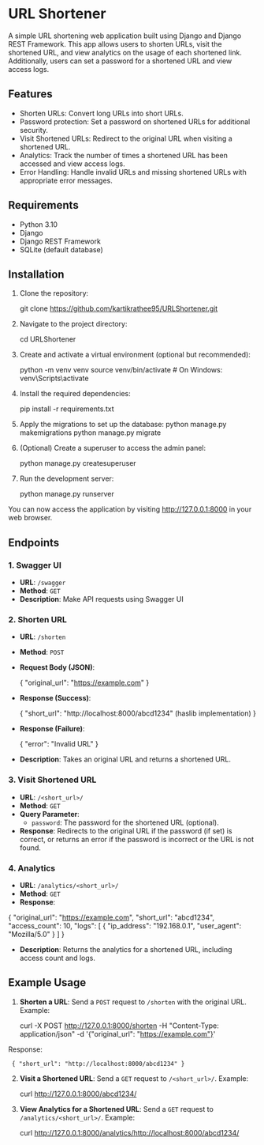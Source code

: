 # URL Shortener

A simple URL shortening web application built using Django and Django REST Framework. This app allows users to shorten URLs, visit the shortened URL, and view analytics on the usage of each shortened link. Additionally, users can set a password for a shortened URL and view access logs.

## Features

* Shorten URLs: Convert long URLs into short URLs.
* Password protection: Set a password on shortened URLs for additional security.
* Visit Shortened URLs: Redirect to the original URL when visiting a shortened URL.
* Analytics: Track the number of times a shortened URL has been accessed and view access logs.
* Error Handling: Handle invalid URLs and missing shortened URLs with appropriate error messages.

## Requirements

* Python 3.10
* Django
* Django REST Framework
* SQLite (default database)

## Installation

1. Clone the repository:

   git clone https://github.com/kartikrathee95/URLShortener.git

2. Navigate to the project directory:

   cd URLShortener

3. Create and activate a virtual environment (optional but recommended):

   python -m venv venv
   source venv/bin/activate  # On Windows: venv\Scripts\activate

4. Install the required dependencies:

   pip install -r requirements.txt

5. Apply the migrations to set up the database:
   python manage.py makemigrations
   python manage.py migrate

6. (Optional) Create a superuser to access the admin panel:

    python manage.py createsuperuser

7. Run the development server:

    python manage.py runserver

You can now access the application by visiting http://127.0.0.1:8000 in your web browser.

## Endpoints

### 1. Swagger UI

* **URL**: `/swagger`
* **Method**: `GET`
* **Description**: Make API requests using Swagger UI

### 2. Shorten URL

* **URL**: `/shorten`
* **Method**: `POST`
* **Request Body (JSON)**:

    { "original_url": "https://example.com" }

* **Response (Success)**:

    { "short_url": "http://localhost:8000/abcd1234" (haslib implementation) }

* **Response (Failure)**:

    { "error": "Invalid URL" }

* **Description**: Takes an original URL and returns a shortened URL.

### 3. Visit Shortened URL

* **URL**: `/<short_url>/`
* **Method**: `GET`
* **Query Parameter**:
    * `password`: The password for the shortened URL (optional).
* **Response**: Redirects to the original URL if the password (if set) is correct, or returns an error if the password is incorrect or the URL is not found.

### 4. Analytics

* **URL**: `/analytics/<short_url>/`
* **Method**: `GET`
* **Response**:

{
  "original_url": "https://example.com",
  "short_url": "abcd1234",
  "access_count": 10,
  "logs": [
    { "ip_address": "192.168.0.1", "user_agent": "Mozilla/5.0" }
  ]
}

* **Description**: Returns the analytics for a shortened URL, including access count and logs.

## Example Usage

1. **Shorten a URL**: Send a `POST` request to `/shorten` with the original URL. Example:

     curl -X POST http://127.0.0.1:8000/shorten -H "Content-Type: application/json" -d '{"original_url": "https://example.com"}'

Response:

     { "short_url": "http://localhost:8000/abcd1234" }

2. **Visit a Shortened URL**: Send a `GET` request to `/<short_url>/`. Example:

     curl http://127.0.0.1:8000/abcd1234/

3. **View Analytics for a Shortened URL**: Send a `GET` request to `/analytics/<short_url>/`. Example:

     curl http://127.0.0.1:8000/analytics/http://localhost:8000/abcd1234/ 

